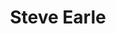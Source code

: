 ---
title: "Steve Earle"
summary: "American singer-songwriter. Born January 17,1955, in Fort Monroe, Hampton, Virginia, USA. He was married to from 2005 to 2014. He is the older brother of and . Father of and John Henry Earle ."
image: "steve-earle.jpg"
apple_music_artist_url: "https://music.apple.com/gb/artist/steve-earle/71239"
---